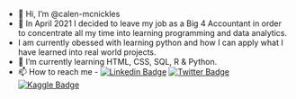 - 👋 Hi, I’m @calen-mcnickles
- 👀 In April 2021 I decided to leave my job as a Big 4 Accountant in order to concentrate all my time into learning programming and data analytics.
-  I am currently obessed with learning python and how I can apply what I have learned into real world projects. 
- 🌱 I’m currently learning HTML, CSS, SQL, R & Python.
- 📫 How to reach me -
[![Linkedin Badge](https://img.shields.io/badge/LinkedIn-0077B5?style=for-the-badge&logo=linkedin&logoColor=white)](https://www.linkedin.com/in/calen-mcnickles)
[![Twitter Badge](https://img.shields.io/badge/Twitter-1DA1F2?style=for-the-badge&logo=twitter&logoColor=white)](https://twitter.com/plopunter)
[![Kaggle Badge](https://img.shields.io/badge/Kaggle-20BEFF?style=for-the-badge&logo=Kaggle&logoColor=white)](https://www.kaggle.com/calenmcnickles)

<!---
calen-mcnickles/calen-mcnickles is a ✨ special ✨ repository because its `README.md` (this file) appears on your GitHub profile.
You can click the Preview link to take a look at your changes.
--->
